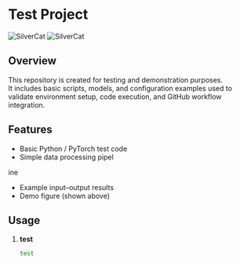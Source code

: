 # Test Project


![SilverCat](https://github.com/user-attachments/assets/b620b477-b582-4ca7-97d7-df7cc5068266)
![SilverCat](https://github.com/user-attachments/assets/b620b477-b582-4ca7-97d7-df7cc5068266)



## Overview
This repository is created for testing and demonstration purposes.  
It includes basic scripts, models, and configuration examples used to validate environment setup, code execution, and GitHub workflow integration.

## Features
- Basic Python / PyTorch test code
- Simple data processing pipel


ine
- Example input–output results
- Demo figure (shown above)

## Usage

1. **test**
   ```bash
   test

